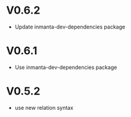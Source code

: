 # V0.6.2
- Update inmanta-dev-dependencies package
# V0.6.1
-  Use inmanta-dev-dependencies package

# V0.5.2
- use new relation syntax
